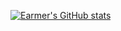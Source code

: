 [![Earmer's GitHub stats](https://github-readme-stats.vercel.app/api?username=earmer)](https://github.com/anuraghazra/github-readme-stats)
